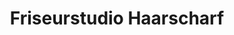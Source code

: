 ---
title: "Friseurstudio Haarscharf"
url: /ruesselsheim-am-main/friseurstudio-haarscharf/
shop: Friseur
---